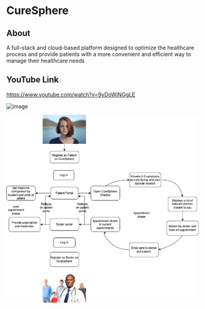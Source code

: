 # CureSphere #

## About ##
A full-stack and cloud-based platform designed to optimize the healthcare process and provide patients with a more convenient and efficient way to manage their healthcare needs

## YouTube Link ##
https://www.youtube.com/watch?v=9yDoWjNGgLE


![image](https://github.com/Weiyao-Li/CureSphere/assets/96925606/03545960-2c29-4b11-aac9-7b81706c3ddb)

![image](https://github.com/Weiyao-Li/CureSphere/blob/main/assets/user%20flow.png)
